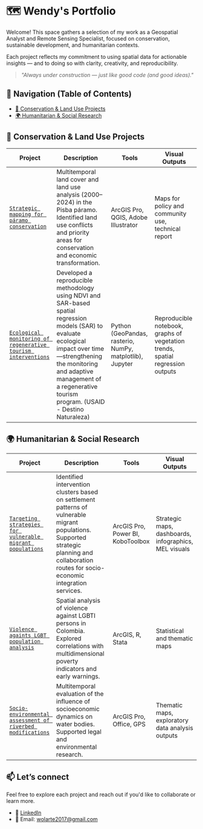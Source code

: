 # 🗺️ Wendy's Portfolio



Welcome! This space gathers a selection of my work as a Geospatial Analyst and Remote Sensing Specialist, focused on conservation, sustainable development, and humanitarian contexts.

Each project reflects my commitment to using spatial data for actionable insights — and to doing so with clarity, creativity, and reproducibility.

> _"Always under construction — just like good code (and good ideas)."_


## 🧭 Navigation (Table of Contents)

- [🌱 Conservation & Land Use Projects](#conservation-and-land-use-projects)
- [🌍 Humanitarian & Social Research](#humanitarian-and-social-research)


## 🌱 Conservation & Land Use Projects

| Project | Description | Tools | Visual Outputs |
|--------|-------------|-------|----------------|
| [`Strategic mapping for páramo conservation`](./guardianas-paramo) | Multitemporal land cover and land use analysis (2000–2024) in the Pisba páramo. Identified land use conflicts and priority areas for conservation and economic transformation. | ArcGIS Pro, QGIS, Adobe Illustrator | Maps for policy and community use, technical report |
| [`Ecological monitoring of regenerative tourism interventions`](./ndvi-sar-modeling) | Developed a reproducible methodology using NDVI and SAR-based spatial regression models (SAR) to evaluate ecological impact over time—strengthening the monitoring and adaptive management of a regenerative tourism program. (USAID - Destino Naturaleza) | Python (GeoPandas, rasterio, NumPy, matplotlib), Jupyter | Reproducible notebook, graphs of vegetation trends, spatial regression outputs |

## 🌍 Humanitarian & Social Research

| Project | Description | Tools | Visual Outputs |
|--------|-------------|-------|----------------|
| [`Targeting strategies for vulnerable migrant populations`](./migrant-cluster-analysis) | Identified intervention clusters based on settlement patterns of vulnerable migrant populations. Supported strategic planning and collaboration routes for socio-economic integration services. | ArcGIS Pro, Power BI, KoboToolbox | Strategic maps, dashboards, infographics, MEL visuals |
| [`Violence againts LGBT population analysis`](./violence-lgbti-analysis) | Spatial analysis of violence against LGBTI persons in Colombia. Explored correlations with multidimensional poverty indicators and early warnings. | ArcGIS, R, Stata | Statistical and thematic maps |
| [`Socio-environmental assessment of riverbed modifications`](./violence-lgbti-analysis) | Multitemporal evaluation of the influence of socioeconomic dynamics on water bodies. Supported legal and environmental research.| ArcGIS Pro, Office, GPS | Thematic maps, exploratory data analysis outputs |



## 📫 Let’s connect

Feel free to explore each project and reach out if you'd like to collaborate or learn more.

- 📍 [LinkedIn](https://www.linkedin.com/in/wendyolarte)
- 📧 Email: [wolarte2017@gmail.com](mailto:wolarte2017@gmail.com)
